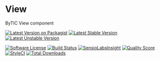 # View
ByTIC View component

[![Latest Version on Packagist](https://img.shields.io/packagist/v/bytic/view.svg?style=flat-square)](https://packagist.org/packages/bytic/view)
[![Latest Stable Version](https://poser.pugx.org/bytic/view/v/stable)](https://packagist.org/packages/bytic/view)
[![Latest Unstable Version](https://poser.pugx.org/bytic/view/v/unstable)](https://packagist.org/packages/bytic/view)

[![Software License](https://img.shields.io/badge/license-MIT-brightgreen.svg?style=flat-square)](LICENSE)
[![Build Status](https://img.shields.io/travis/ByTIC/framework/master.svg?style=flat-square)](https://travis-ci.org/ByTIC/framework)
[![SensioLabsInsight](https://insight.sensiolabs.com/projects/92329f47-7940-4b14-91e9-45330b887bdd/mini.png)](https://insight.sensiolabs.com/projects/92329f47-7940-4b14-91e9-45330b887bdd)
[![Quality Score](https://img.shields.io/scrutinizer/g/bytic/view.svg?style=flat-square)](https://scrutinizer-ci.com/g/bytic/view)
[![StyleCI](https://styleci.io/repos/118474281/shield?branch=master)](https://styleci.io/repos/118474281)
[![Total Downloads](https://img.shields.io/packagist/dt/bytic/view.svg?style=flat-square)](https://packagist.org/packages/bytic/view)
